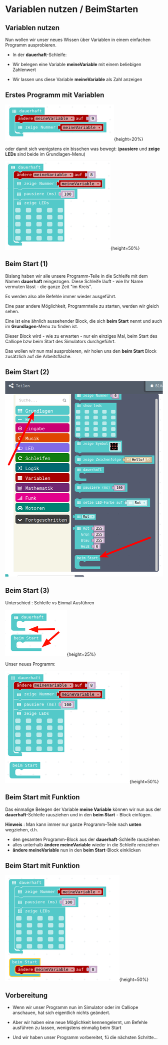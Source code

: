 # Variablen nutzen / BeimStarten 

## Variablen nutzen

Nun wollen wir unser neues Wissen über Variablen in einem einfachen Programm ausprobieren.



* In der __dauerhaft__-Schleife: 

* Wir belegen eine Variable __meineVariable__ mit einem beliebigen Zahlenwert 

* Wir lassen uns diese Variable __meineVariable__ als Zahl anzeigen


## Erstes Programm mit Variablen

![](pics/VariablenNutzung.png){height=20%}

oder damit sich wenigstens ein bisschen was bewegt:
(__pausiere__ und __zeige LEDs__ sind beide im Grundlagen-Menu)

![](pics/VariablenNutzungMitPause.png){height=50%}

## Beim Start (1)

Bislang haben wir alle unsere Programm-Teile in die Schleife mit dem Namen __dauerhaft__ reingezogen. Diese Schleife läuft - wie Ihr Name vermuten lässt - die ganze Zeit "im Kreis".

Es werden also alle Befehle immer wieder ausgeführt.

Eine paar andere Möglichkeit, Programmteile zu starten, werden wir gleich sehen.

Eine ist eine ähnlich aussehender Block, die sich __beim Start__ nennt und auch im __Grundlagen__-Menu zu finden ist.

Dieser Block wird - wie zu erwarten - nur ein einziges Mal, beim Start des Calliope bzw beim Start des Simulators durchgeführt.

Das wollen wir nun mal ausprobieren, wir holen uns den __beim Start__ Block zusätzlich auf die Arbeitsfläche.

## Beim Start (2)

![](pics/02_BeimStart.png)

## Beim Start (3) 

Unterschied : Schleife vs Einmal Ausführen 

![](pics/BeimStart_vs_Dauerhaft.png){height=25%}

Unser neues Programm:

![](pics/DauerSchleife_und_BeimStart.png){height=50%}  

## Beim Start mit Funktion

Das einmalige Belegen der Variable __meine Variable__ können wir nun aus der __dauerhaft__-Schleife rausziehen und in den __beim Start__ - Block einfügen.

__Hinweis__ : Man kann immer nur ganze Programm-Teile nach __unten__ wegziehen, d.h.

* den gesamten Programm-Block aus der __dauerhaft__-Schleife rausziehen
* alles unterhalb __ändere meineVariable__ wieder in die Schleife reinziehen
* __ändere meineVariable__ nun in den __beim Start__-Block einklicken

## Beim Start mit Funktion



![](pics/DauerSchleife_und_BeimStart_Fertig.png){height=50%}



## Vorbereitung 

* Wenn wir unser Programm nun im Simulator oder im Calliope anschauen, hat sich eigentlich nichts geändert.

* Aber wir haben eine neue Möglichkeit kennengelernt, um Befehle ausführen zu lassen, wenigstens einmalig beim Start
* Und wir haben unser Programm vorbereitet, fü die nächsten Schritte...

